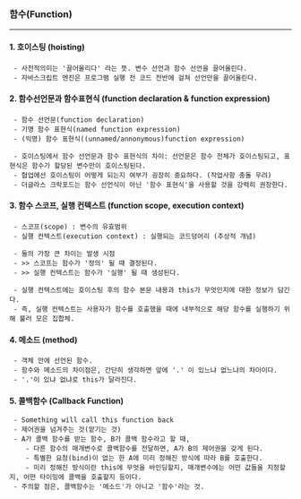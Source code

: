 ### 함수(Function)           
---
          
#### 1. 호이스팅 (hoisting)
```
 - 사전적의미는 '끌어올리다' 라는 뜻. 변수 선언과 함수 선언을 끌어올린다.
 - 자바스크립트 엔진은 프로그램 실행 전 코드 전반에 걸쳐 선언만을 끌어올린다.
```
     
#### 2. 함수선언문과 함수표현식 (function declaration & function expression)
``` 
 - 함수 선언문(function declaration)
 - 기명 함수 표현식(named function expression)
 - (익명) 함수 표현식((unnamed/annonymous)function expression)
     
 - 호이스팅에서 함수 선언문과 함수 표현식의 차이: 선언문은 함수 전체가 호이스팅되고, 표현식은 함수가 할당된 변수만이 호이스팅된다.
 - 협업에선 호이스팅이 어떻게 되는지 여부가 굉장히 중요하다. (작업사항 충돌 우려)
 - 더글라스 크락포드는 함수 선언식이 아닌 '함수 표현식'을 사용할 것을 강력히 권장한다.
``` 

#### 3. 함수 스코프, 실행 컨텍스트 (function scope, execution context)
```
 - 스코프(scope) : 변수의 유효범위
 - 실행 컨텍스트(execution context) : 실행되는 코드덩어리 (추상적 개념)
      
 - 둘의 가장 큰 차이는 발생 시점
 - >> 스코프는 함수가 '정의' 될 때 결정된다.
 - >> 실행 컨텍스트는 함수가 '실행' 될 때 생성된다.

 - 실행 컨텍스트에는 호이스팅 후의 함수 본문 내용과 this가 무엇인지에 대한 정보가 담긴다.
 - 즉, 실행 컨텍스트는 사용자가 함수를 호출했을 때에 내부적으로 해당 함수를 실행하기 위해 불러 모은 집합체.
```

#### 4. 메소드 (method)
```
 - 객체 안에 선언된 함수.
 - 함수와 메소드의 차이점은, 간단히 생각하면 앞에 '.' 이 있느냐 없느냐의 차이이다.
 - '.'이 있냐 없냐로 this가 달라진다.
```

#### 5. 콜백함수 (Callback Function)
```
 - Something will call this function back
 - 제어권을 넘겨주는 것(맡기는 것)
 - A가 콜백 함수를 받는 함수, B가 콜백 함수라고 할 때,
    - 다른 함수의 매개변수로 콜백함수를 전달하면, A가 B의 제어권을 갖게 된다.
    - 특별한 요청(bind)이 없는 한 A에 미리 정해진 방식에 따라 B를 호출한다.
    - 미리 정해진 방식이란 this에 무엇을 바인딩할지, 매개변수에는 어떤 값들을 지정할지, 어떤 타이밍에 콜백을 호출할지 등이다.
 - 주의할 점은, 콜백함수는 '메소드'가 아니고 '함수'라는 것.
```
